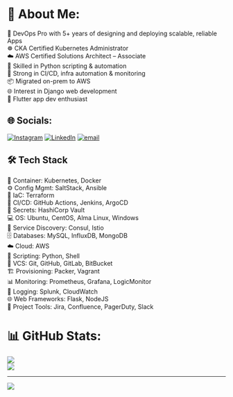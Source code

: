 # 💫 About Me:
🚀 DevOps Pro with 5+ years of designing and deploying scalable, reliable Apps<br>
☸️ CKA Certified Kubernetes Administrator<br>
☁️ AWS Certified Solutions Architect – Associate<br>
🐍 Skilled in Python scripting & automation<br>
🔄 Strong in CI/CD, infra automation & monitoring<br>
📦 Migrated on-prem to AWS<br>
🌐 Interest in Django web development<br>
📱 Flutter app dev enthusiast<br>


## 🌐 Socials:
[![Instagram](https://img.shields.io/badge/Instagram-%23E4405F.svg?logo=Instagram&logoColor=white)](https://instagram.com/prajwal_ap_17) [![LinkedIn](https://img.shields.io/badge/LinkedIn-%230077B5.svg?logo=linkedin&logoColor=white)](https://linkedin.com/in/prajwalap17) [![email](https://img.shields.io/badge/Email-D14836?logo=gmail&logoColor=white)](mailto:prajwalap17@gmail.com) 

## 🛠️ Tech Stack
🐳 Container: Kubernetes, Docker<br>
⚙️ Config Mgmt: SaltStack, Ansible<br>
📐 IaC: Terraform<br>
🔁 CI/CD: GitHub Actions, Jenkins, ArgoCD<br>
🔐 Secrets: HashiCorp Vault<br>
💻 OS: Ubuntu, CentOS, Alma Linux, Windows<br>
🧭 Service Discovery: Consul, Istio<br>
🗄️ Databases: MySQL, InfluxDB, MongoDB<br>
☁️ Cloud: AWS<br>
🧾 Scripting: Python, Shell<br>
🔧 VCS: Git, GitHub, GitLab, BitBucket<br>
🏗️ Provisioning: Packer, Vagrant<br>
📊 Monitoring: Prometheus, Grafana, LogicMonitor<br>
📜 Logging: Splunk, CloudWatch<br>
🌐 Web Frameworks: Flask, NodeJS<br>
🧰 Project Tools: Jira, Confluence, PagerDuty, Slack<br>

# 📊 GitHub Stats:
![](https://nirzak-streak-stats.vercel.app/?user=prajwalap1701&theme=dark&hide_border=false)<br/>
![](https://github-readme-stats.vercel.app/api/top-langs/?username=prajwalap1701&theme=dark&hide_border=false&include_all_commits=false&count_private=false&layout=compact)

---
[![](https://visitcount.itsvg.in/api?id=prajwalap1701&icon=0&color=0)](https://visitcount.itsvg.in)

<!-- Proudly created with GPRM ( https://gprm.itsvg.in ) -->
